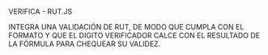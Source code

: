 VERIFICA - RUT.JS

INTEGRA UNA VALIDACIÓN DE RUT, DE MODO QUE CUMPLA CON EL FORMATO Y QUE EL DIGITO VERIFICADOR CALCE CON EL RESULTADO DE LA FÓRMULA PARA CHEQUEAR SU VALIDEZ.
